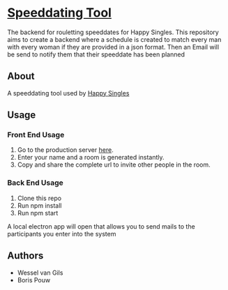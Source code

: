 # [Speeddating Tool](https://happysingles.vercel.app/create)

The backend for rouletting speeddates for Happy Singles.
This repository aims to create a backend where a schedule is created
to match every man with every woman if they are provided in a json format.
Then an Email will be send to notify them that their speeddate has been planned

## About

A speeddating tool used by [Happy Singles](https://github.com/Perunaz/HappySingles)

## Usage

### Front End Usage

1. Go to the production server [here](https://happysingles.vercel.app/create).
2. Enter your name and a room is generated instantly.
3. Copy and share the complete url to invite other people in the room.

### Back End Usage

1. Clone this repo
2. Run npm install
3. Run npm start

A local electron app will open that allows you to send mails to the participants
you enter into the system

## Authors

- Wessel van Gils
- Boris Pouw